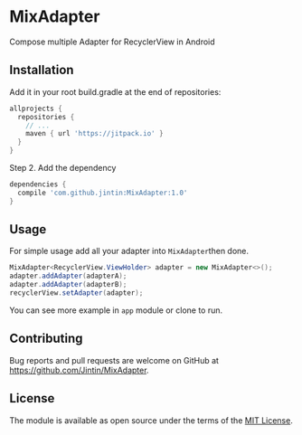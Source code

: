 # MixAdapter
Compose multiple Adapter for RecyclerView in Android

## Installation

Add it in your root build.gradle at the end of repositories:
```groovy
allprojects {
  repositories {
    // ...
    maven { url 'https://jitpack.io' }
  }
}
```
Step 2. Add the dependency
```groovy
dependencies {
  compile 'com.github.jintin:MixAdapter:1.0'
}
```

## Usage

For simple usage add all your adapter into `MixAdapter`then done.
```java
MixAdapter<RecyclerView.ViewHolder> adapter = new MixAdapter<>();
adapter.addAdapter(adapterA);
adapter.addAdapter(adapterB);
recyclerView.setAdapter(adapter);
```
You can see more example in `app` module or clone to run.

## Contributing

Bug reports and pull requests are welcome on GitHub at <https://github.com/Jintin/MixAdapter>.

## License

The module is available as open source under the terms of the [MIT License](http://opensource.org/licenses/MIT).
